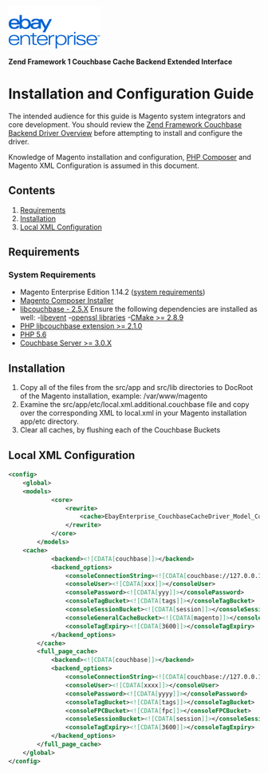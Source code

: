 ![eBay Enterprise](static/logo-vert.png)

**Zend Framework 1 Couchbase Cache Backend Extended Interface**
# Installation and Configuration Guide

The intended audience for this guide is Magento system integrators and core development. You should review the [Zend Framework Couchbase Backend Driver Overview](README.md) before attempting to install and configure the driver.

Knowledge of Magento installation and configuration, [PHP Composer](https://getcomposer.org/) and Magento XML Configuration is assumed in this document.

## Contents

1. [Requirements](#requirements)
2. [Installation](#installation)
3. [Local XML Configuration](#local-xml-configuration)

## Requirements

### System Requirements

- Magento Enterprise Edition 1.14.2 ([system requirements](http://magento.com/resources/system-requirements))
- [Magento Composer Installer](https://github.com/Cotya/magento-composer-installer)
- [libcouchbase - 2.5.X](https://github.com/couchbase/libcouchbase)
	Ensure the following dependencies are installed as well:
		-[libevent](http://libevent.org/)
		-[openssl libraries](https://www.openssl.org/docs/manmaster/crypto/crypto.html)
		-[CMake >= 2.8.9](https://cmake.org/)
- [PHP libcouchbase extension >= 2.1.0](https://github.com/couchbase/php-couchbase)
- [PHP 5.6](http://php.net)
- [Couchbase Server >= 3.0.X](http://www.couchbase.com/)

## Installation

1. Copy all of the files from the src/app and src/lib directories to DocRoot of the Magento installation, example: /var/www/magento
2. Examine the src/app/etc/local.xml.additional.couchbase file and copy over the corresponding XML to local.xml in your Magento installation app/etc directory.
3. Clear all caches, by flushing each of the Couchbase Buckets

## Local XML Configuration
```xml
<config>
    <global>
	<models>
            <core>
                <rewrite>
                    <cache>EbayEnterprise_CouchbaseCacheDriver_Model_Core_Cache</cache>
                </rewrite>
            </core>
        </models>
 	<cache>
            <backend><![CDATA[couchbase]]></backend>
            <backend_options>
                <consoleConnectionString><![CDATA[couchbase://127.0.0.1?config_cache=/tmp/phpcb_cache_general]]></consoleConnectionString>
                <consoleUser><![CDATA[xxx]]></consoleUser>
                <consolePassword><![CDATA[yyy]]></consolePassword>
                <consoleTagBucket><![CDATA[tags]]></consoleTagBucket>
                <consoleSessionBucket><![CDATA[session]]></consoleSessionBucket>
                <consoleGeneralCacheBucket><![CDATA[magento]]></consoleGeneralCacheBucket>
                <consoleTagExpiry><![CDATA[3600]]></consoleTagExpiry>
            </backend_options>
        </cache>
        <full_page_cache>
            <backend><![CDATA[couchbase]]></backend>
            <backend_options>
                <consoleConnectionString><![CDATA[couchbase://127.0.0.1?config_cache=/tmp/phpcb_cache_fpc]]></consoleConnectionString>
                <consoleUser><![CDATA[xxxx]]></consoleUser>
                <consolePassword><![CDATA[yyyy]]></consolePassword>
                <consoleTagBucket><![CDATA[tags]]></consoleTagBucket>
                <consoleFPCBucket><![CDATA[fpc]]></consoleFPCBucket>
                <consoleSessionBucket><![CDATA[session]]></consoleSessionBucket>
                <consoleTagExpiry><![CDATA[3600]]></consoleTagExpiry>
            </backend_options>
        </full_page_cache>
    </global>
</config>
```
